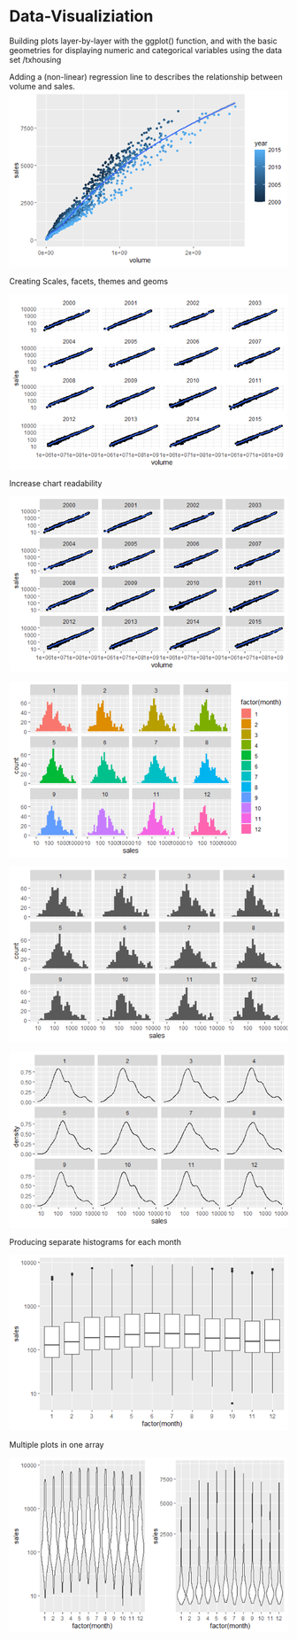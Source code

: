 # Data-Visualiziation
Building plots layer-by-layer with the ggplot() function, and with the basic geometries for displaying numeric and categorical variables using the data set /txhousing

Adding a (non-linear) regression line to describes the relationship between volume and sales.
![](https://github.com/la6if9/Data-Visual/blob/main/Rplot01.png?raw=true)


Creating Scales, facets, themes and geoms

![](https://github.com/la6if9/Data-Visual/blob/main/Rplot02.png)

Increase chart readability

![](https://github.com/la6if9/Data-Visual/blob/main/Rplot03.png)

![](https://github.com/la6if9/Data-Visual/blob/main/Rplot04.png)

![](https://github.com/la6if9/Data-Visual/blob/main/Rplot05.png)

![](https://github.com/la6if9/Data-Visual/blob/main/Rplot06.png)


Producing separate histograms for each month


![](https://github.com/la6if9/Data-Visual/blob/main/Rplot07.png)


Multiple plots in one array


![](https://github.com/la6if9/Data-Visual/blob/main/Rplot08.png)
